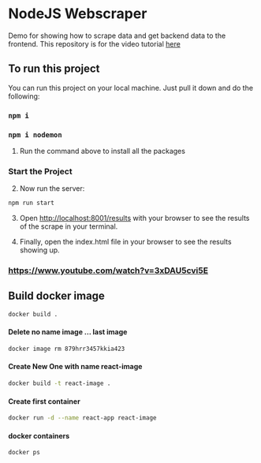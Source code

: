 # NodeJS Webscraper
Demo for showing how to scrape data and get backend data to the frontend. This repository is for the video tutorial [here](https://youtu.be/-3lqUHeZs_0)


## To run this project

You can run this project on your local machine. Just pull it down and do the following:

### `npm i`

### `npm i nodemon`


1. Run the command above to install all the packages

### Start the Project

2. Now run the server:

```bash
npm run start
```

3. Open [http://localhost:8001/results](http://localhost:8001/results) with your browser to see the results of the scrape in your terminal.

4. Finally, open the index.html file in your browser to see the results showing up.

### https://www.youtube.com/watch?v=3xDAU5cvi5E

## Build docker image

```bash
docker build .
```

#### Delete no name image ... last image

```bash
docker image rm 879hrr3457kkia423
```

#### Create New One with name react-image

```bash
docker build -t react-image .

```

#### Create first container

```bash
docker run -d --name react-app react-image
```

#### docker containers

```bash
docker ps
```